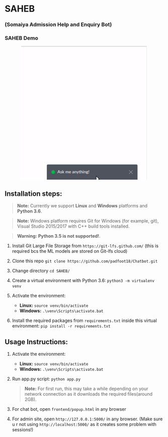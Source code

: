 # SAHEB
### (Somaiya Admission Help and Enquiry Bot)  

### SAHEB Demo

<div align="center">


<img src="./assets/SAHEB-demo.gif" width=400px>

</div>

## Installation steps:
> **Note:** Currently we support **Linux** and **Windows** platforms and **Python 3.6**.

> **Note:** Windows platform requires Git for Windows (for example, git), Visual Studio 2015/2017 with C++ build tools installed.

> **Warning:** **Python 3.5 is not supported!**.

 1. Install Git Large File Storage from `https://git-lfs.github.com/` (this is required bcs the ML models are stored on Git-lfs cloud) 

 2. Clone this repo
 `git clone https://github.com/padfoot18/Chatbot.git`
 
 3. Change directory
 `cd SAHEB/`

 4. Create a virtual environment with Python 3.6: 
 `python3 -m virtualenv venv`
 
 5. Activate the environment:
 	- **Linux:** `source venv/bin/activate`
	- **Windows:** `.\venv\Scripts\activate.bat`
		 
 6. Install the required packages from `requirements.txt` inside this virtual environment:
	 `pip install -r requirements.txt`
 
    
## Usage Instructions:
 1. Activate the environment:
 	- **Linux:** `source venv/bin/activate`
	- **Windows:** `.\venv\Scripts\activate.bat`
	
 2. Run app.py script:
    `python app.py`
    > **Note:** For first run, this may take a while depending on your network connection as it downloads the required files(around 2GB).
 
 3. For chat bot, open `frontend/popup.html` in any browser
 
 4. For admin site, open `http://127.0.0.1:5000/` in any browser. (Make sure u r not using `http://localhost:5000/` as it creates some problem with sessions!)
	 
